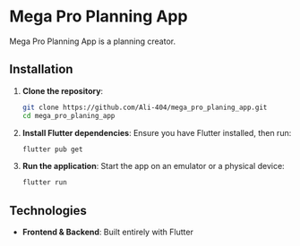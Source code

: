 # Mega Pro Planning App

Mega Pro Planning App is a planning creator.

## Installation

1. **Clone the repository**:
    ```bash
    git clone https://github.com/Ali-404/mega_pro_planing_app.git
    cd mega_pro_planing_app
    ```

2. **Install Flutter dependencies**:
    Ensure you have Flutter installed, then run:
    ```bash
    flutter pub get
    ```


4. **Run the application**:
    Start the app on an emulator or a physical device:
    ```bash
    flutter run
    ```


## Technologies

- **Frontend & Backend**: Built entirely with Flutter
